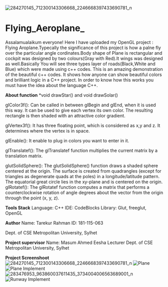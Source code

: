 ![284270145_712300143306668_2246668397433690781_n](https://user-images.githubusercontent.com/64380361/170829243-71671143-28fd-4dbf-b5f3-2b00c260b620.jpg)
# Flying_Aeroplane_
Assalamualaikum everyone! Here I have uploaded my OpenGL project : Flying Aroplane.Typecally  the significance of this  project is how a palne fly over the particular angle cordinates.Body shape of Plane is rectangular and cockpit was designed by two colours(Gray with Red).It wings was designed as well.Basically You will see three types layer of roads(Black,White and Blue) which were made using c++ codes. This is an amazing demonstration of the beautiful c++ codes. It shows how anyone can show beautiful colors and brilliant logic in a C++ project. In order to know how this works you must have the idea about the language C++.

**About function**
*void drawStar() and void drawSolar()

glColor3f(): Can be called in between glBegin and glEnd, when it is used this way. It can be used to give each vertex its own color. The resulting rectangle is then shaded with an attractive color gradient.

glVertex3f(): It has three floating point, which is considered as x,y and z. It determines where the vertex is in space.

glEnable(): It enable to plug in colors you want to enter in it.

glTranslatef(): The glTranslatef function multiplies the current matrix by a translation matrix.

glutSolidSphere(): The glutSolidSphere() function draws a shaded sphere centered at the origin. The surface is created from quadrangles (except for triangles as degenerate quads at the poles) in a longitude/latitude pattern. The equatorial great circle lies in the xy-plane and is centered on the origin.
glRotatef(): The glRotatef function computes a matrix that performs a counterclockwise rotation of angle degrees about the vector from the origin through the point (x, y, z).



**Tools Stack**
Language: C++
IDE: CodeBlocks
Library: Glut, freeglut, OpenGL


**Author**
Name: Tarekur Rahman
ID: 181-115-063


Dept. of CSE
Metropolitan University, Sylhet

 **Project supervisor**
Name: Masum Ahmed Eesha
Lecturer
Dept. of CSE
Metropolitan University, Sylhet

**Project Screenshoot**
![284270145_712300143306668_2246668397433690781_n](https://user-images.githubusercontent.com/64380361/170829345-fe33bda7-e2fa-4532-8403-7bdc275c66c9.jpg)
![Plane](https://user-images.githubusercontent.com/64380361/170829580-0bb5ecba-a7e2-46fc-9301-49f0f7e6bee6.jpg)
![Plane Implement](https://user-images.githubusercontent.com/64380361/170829588-2e7f37c3-de13-45ef-9b78-84e746ff2978.jpg)
![283476953_963860037611435_3734004006563689001_n](https://user-images.githubusercontent.com/64380361/170829602-a9e1d736-1c3f-4dc5-88fc-3f8159e7fbbe.jpg)
![Runway Implement](https://user-images.githubusercontent.com/64380361/170829604-adb319d1-3424-48a4-a56f-3a8dd03f1762.jpg)


